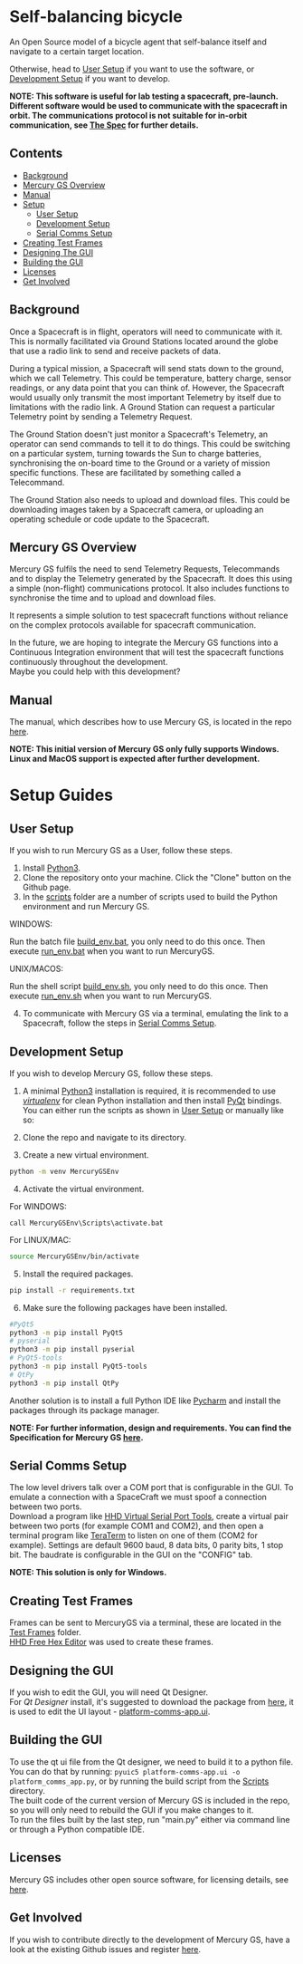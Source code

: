 
# Self-balancing bicycle
An Open Source model of a bicycle agent that self-balance itself and navigate to a certain target location.  

Otherwise, head to [User Setup](#user-setup) if you want to use the software, or [Development Setup](#development-setup) if you want to develop.

**NOTE: This software is useful for lab testing a spacecraft, pre-launch. Different software would be used to communicate with the spacecraft in orbit. The communications protocol is not suitable for in-orbit communication, see [The Spec](/OSSAT%20Mercury%20GS%20Specification_08.pdf) for further details.**

## Contents
- [Background](#background)
- [Mercury GS Overview](#mercury-gs-overview)
- [Manual](#manual)
- [Setup](#setup)
  - [User Setup](#user-setup)
  - [Development Setup](#development-setup)
  - [Serial Comms Setup](#serial-comms-setup)
- [Creating Test Frames](#creating-test-frames)
- [Designing The GUI](#designing-the-gui)
- [Building the GUI](#building-the-gui)
- [Licenses](#licenses)
- [Get Involved](#get-involved)

## Background
Once a Spacecraft is in flight, operators will need to communicate with it. 
This is normally facilitated via Ground Stations located around the globe that use a radio link to send and receive packets of data.

During a typical mission, a Spacecraft will send stats down to the ground, which we call Telemetry.
This could be temperature, battery charge, sensor readings, or any data point that you can think of.
However, the Spacecraft would usually only transmit the most important Telemetry by itself due to limitations with the radio link. 
A Ground Station can request a particular Telemetry point by sending a Telemetry Request.

The Ground Station doesn't just monitor a Spacecraft's Telemetry, an operator can send commands to tell it to do things.
This could be switching on a particular system, turning towards the Sun to charge batteries, 
synchronising the on-board time to the Ground or a variety of mission specific functions.
These are facilitated by something called a Telecommand.

The Ground Station also needs to upload and download files. This could be downloading images taken by a Spacecraft camera, or uploading an operating schedule or code update to the Spacecraft.

## Mercury GS Overview

Mercury GS fulfils the need to send Telemetry Requests, Telecommands and to display the Telemetry generated by the Spacecraft. It does this using a simple (non-flight) communications protocol. It also includes functions to synchronise the time and to upload and download files.

It represents a simple solution to test spacecraft functions without reliance on the complex protocols available for spacecraft communication.

In the future, we are hoping to integrate the Mercury GS functions into a Continuous Integration environment that will test the spacecraft functions continuously throughout the development.  
Maybe you could help with this development?

## Manual
The manual, which describes how to use Mercury GS, is located in the repo [here](/Mercury%20GS%20Manual.pdf).

**NOTE: This initial version of Mercury GS only fully supports Windows. 
Linux and MacOS support is expected after further development.** 

# Setup Guides
## User Setup
If you wish to run Mercury GS as a User, follow these steps.

1. Install [Python3](https://www.python.org/downloads/).
2. Clone the repository onto your machine. Click the "Clone" button on the Github page.
3. In the [scripts](/scripts) folder are a number of scripts used to build the Python environment and run Mercury GS.

WINDOWS:

Run the batch file [build_env.bat](/scripts/build_env.bat), you only need to do this once.
Then execute [run_env.bat](/scripts/run_env.bat) when you want to run MercuryGS.

UNIX/MACOS:

Run the shell script [build_env.sh](/scripts/build_env.sh), you only need to do this once.
Then execute [run_env.sh](/scripts/run_env.sh) when you want to run MercuryGS.

4. To communicate with Mercury GS via a terminal, emulating the link to a Spacecraft, follow the steps in [Serial Comms Setup](#serial-comms-setup).

## Development Setup
If you wish to develop Mercury GS, follow these steps.

1. A minimal [Python3](https://www.python.org/downloads/) installation is required, it is recommended to use [*virtualenv*](https://pypi.org/project/virtualenv/) for clean Python installation and then install [PyQt](https://www.riverbankcomputing.com/static/Docs/PyQt5/designer.html) bindings.
You can either run the scripts as shown in [User Setup](#user-setup) or manually like so:

2. Clone the repo and navigate to its directory.

3. Create a new virtual environment.
```bash
python -m venv MercuryGSEnv
```
4. Activate the virtual environment.

For WINDOWS:
```batch
call MercuryGSEnv\Scripts\activate.bat
```
For LINUX/MAC:
```bash
source MercuryGSEnv/bin/activate
```
5. Install the required packages.
```bash
pip install -r requirements.txt
```
6. Make sure the following packages have been installed.
```bash
#PyQt5
python3 -m pip install PyQt5
# pyserial
python3 -m pip install pyserial
# PyQt5-tools
python3 -m pip install PyQt5-tools
# QtPy
python3 -m pip install QtPy
```
Another solution is to install a full Python IDE like [Pycharm](https://www.jetbrains.com/pycharm/) and install the packages through its package manager.

**NOTE: For further information, design and requirements. You can find the Specification for Mercury GS [here](/OSSAT%20Mercury%20GS%20Specification_08.pdf).**

## Serial Comms Setup
The low level drivers talk over a COM port that is configurable in the GUI. To emulate a connection with a SpaceCraft we must spoof a connection between two ports.  
Download a program like [HHD Virtual Serial Port Tools](https://freevirtualserialports.com/), create a virtual pair between two ports (for example COM1 and COM2), and then open a terminal program like [TeraTerm](https://ttssh2.osdn.jp/index.html.en) to listen on one of them (COM2 for example). Settings are default 9600 baud, 8 data bits, 0 parity bits, 1 stop bit. The baudrate is configurable in the GUI on the "CONFIG" tab.

**NOTE: This solution is only for Windows.**

## Creating Test Frames
Frames can be sent to MercuryGS via a terminal, these are located in the [Test Frames](/test_frames) folder.  
[HHD Free Hex Editor](https://www.hhdsoftware.com/free-hex-editor) was used to create these frames.

## Designing the GUI
If you wish to edit the GUI, you will need Qt Designer.  
For *Qt Designer* install, it's suggested to download the package from [here](https://build-system.fman.io/qt-designer-download), it is used to edit the UI layout - [platform-comms-app.ui](/platform-comms-app.ui).

## Building the GUI
To use the qt ui file from the Qt designer, we need to build it to a python file.  
You can do that by running: `pyuic5 platform-comms-app.ui -o platform_comms_app.py`,
or by running the build script from the [Scripts](/scripts) directory.  
The built code of the current version of Mercury GS is included in the repo, so you will only need to rebuild the GUI if you make changes to it.  
To run the files built by the last step, run "main.py" either via command line or through a Python compatible IDE.

## Licenses
Mercury GS includes other open source software, for licensing details, see [here](/licenses).

## Get Involved
If you wish to contribute directly to the development of Mercury GS, have a look at the existing Github issues and register [here](https://www.opensourcesatellite.org/register/).
